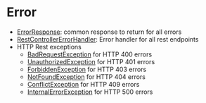 # Error
- [ErrorResponse](https://github.com/wutsi/wutsi-core/blob/master/src/main/kotlin/com/wutsi/core/error/BadRequestException.kt): common response to return for all errors
- [RestControllerErrorHandler](https://github.com/wutsi/wutsi-core/blob/master/src/main/kotlin/com/wutsi/core/spring/RestControllerErrorHandler.kt): Error handler for all rest endpoints
- HTTP Rest exceptions
  - [BadRequestException](https://github.com/wutsi/wutsi-core/blob/master/src/main/kotlin/com/wutsi/core/error/exception/BadRequestException.kt) for HTTP 400 errors
  - [UnauthorizedException](https://github.com/wutsi/wutsi-core/blob/master/src/main/kotlin/com/wutsi/core/error/exception/UnauthorizedException.kt) for HTTP 401 errors
  - [ForbiddenException](https://github.com/wutsi/wutsi-core/blob/master/src/main/kotlin/com/wutsi/core/error/exception/ForbiddenException.kt) for HTTP 403 errors
  - [NotFoundException](https://github.com/wutsi/wutsi-core/blob/master/src/main/kotlin/com/wutsi/core/error/exception/NotFoundException.kt) for HTTP 404 errors
  - [ConflictException](https://github.com/wutsi/wutsi-core/blob/master/src/main/kotlin/com/wutsi/core/error/exception/ConflictException.kt) for HTTP 409 errors
  - [InternalErrorException](https://github.com/wutsi/wutsi-core/blob/master/src/main/kotlin/com/wutsi/core/error/exception/InternalErrorException.kt) for HTTP 500 errors
